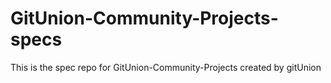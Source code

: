 # GitUnion-Community-Projects-specs
This is the spec repo for GitUnion-Community-Projects created by gitUnion
